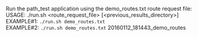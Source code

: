 Run the path_test application using the demo_routes.txt route request file:  
USAGE: ./run.sh <route_request_file> [<previous_results_directory>]  
EXAMPLE#1: `./run.sh demo_routes.txt`  
EXAMPLE#2: `./run.sh demo_routes.txt` 20160112_181443_demo_routes  

